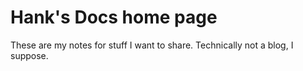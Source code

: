 # Hank's Docs home page

These are my notes for stuff I want to share. Technically not a blog, I suppose.
